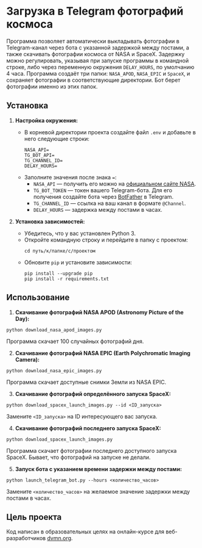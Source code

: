 # Загрузка в Telegram фотографий космоса

Программа позволяет автоматически выкладывать фотографии в Telegram-канал через бота с указанной задержкой между постами, а также скачивать фотографии космоса от NASA и SpaceX. Задержку можно регулировать, указывая при запуске программы в командной строке, либо через переменную окружения `DELAY_HOURS`, по умолчанию 4 часа. Программа создаёт три папки: `NASA_APOD`, `NASA_EPIC` и `SpaceX`, и сохраняет фотографии в соответствующие директории. Бот берет фотографии именно из этих папок.

## Установка

1. **Настройка окружения:**
   - В корневой директории проекта создайте файл `.env` и добавьте в него следующие строки:
     ```
     NASA_API=
     TG_BOT_API=
     TG_CHANNEL_ID=
     DELAY_HOURS=
     ```
   - Заполните значения после знака `=`:
     - `NASA_API` — получить его можно на [официальном сайте NASA](https://api.nasa.gov/).
     - `TG_BOT_TOKEN` — токен вашего Telegram-бота. Для его получения создайте бота через [BotFather](https://core.telegram.org/bots#botfather) в Telegram.
     - `TG_CHANNEL_ID` — ссылка на ваш канал в формате `@Channel`.
     - `DELAY_HOURS` — задержка между постами в часах.

2. **Установка зависимостей:**
   - Убедитесь, что у вас установлен Python 3.
   - Откройте командную строку и перейдите в папку с проектом:
     ```
     cd путь/к/папке/с/проектом
     ```
   - Обновите `pip` и установите зависимости:
     ```
     pip install --upgrade pip
     pip install -r requirements.txt
     ```

## Использование

1. **Скачивание фотографий NASA APOD (Astronomy Picture of the Day):**
```
python download_nasa_apod_images.py
```
Программа скачает 100 случайных фотографий дня.

2. **Скачивание фотографий NASA EPIC (Earth Polychromatic Imaging Camera):**
```
python download_nasa_epic_images.py
```
Программа скачает доступные снимки Земли из NASA EPIC.

3. **Скачивание фотографий определённого запуска SpaceX:**
```
python download_spacex_launch_images.py --id <ID_запуска>
```
Замените `<ID_запуска>` на ID интересующего вас запуска.

4. **Скачивание фотографий последнего запуска SpaceX:**
```
python download_spacex_launch_images.py
```
Программа скачает фотографии последнего доступного запуска SpaceX. Бывает, что фотографий на запуске не делали.

5. **Запуск бота с указанием времени задержки между постами:**
```
python launch_telegram_bot.py --hours <количество_часов>
```
Замените `<количество_часов>` на желаемое значение задержки между постами в часах.

## Цель проекта

Код написан в образовательных целях на онлайн-курсе для веб-разработчиков [dvmn.org](https://dvmn.org/).